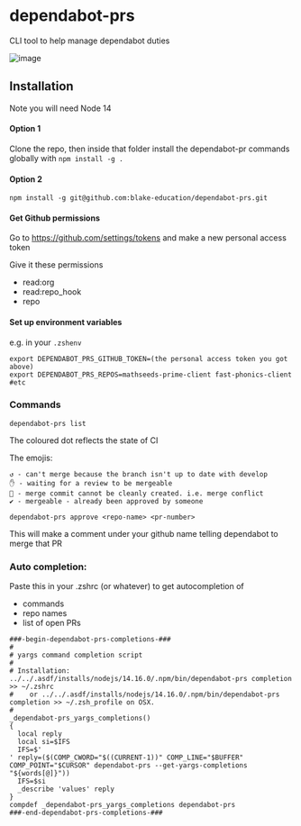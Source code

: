 # dependabot-prs
CLI tool to help manage dependabot duties

![image](https://user-images.githubusercontent.com/3888414/122491862-1d133780-d028-11eb-8606-f247870f6944.png)


## Installation
Note you will need Node 14

#### Option 1
Clone the repo, then inside that folder install the dependabot-pr commands globally with
`npm install -g .`

#### Option 2
`npm install -g git@github.com:blake-education/dependabot-prs.git`


#### Get Github permissions
Go to https://github.com/settings/tokens and make a new personal access token

Give it these permissions
 - read:org 
 - read:repo_hook
 - repo

#### Set up environment variables
e.g. in your  `.zshenv`
 ```
export DEPENDABOT_PRS_GITHUB_TOKEN=(the personal access token you got above)
export DEPENDABOT_PRS_REPOS=mathseeds-prime-client fast-phonics-client #etc
```

### Commands

`dependabot-prs list`

The coloured dot reflects the state of CI

The emojis:
```
↺ - can't merge because the branch isn't up to date with develop
✋ - waiting for a review to be mergeable
🧹 - merge commit cannot be cleanly created. i.e. merge conflict
✔ - mergeable - already been approved by someone
```

`dependabot-prs approve <repo-name> <pr-number>`

This will make a comment under your github name telling dependabot to merge that PR


### Auto completion:

Paste this in your .zshrc (or whatever) to get autocompletion of 
 - commands
 - repo names
 - list of open PRs 

```
###-begin-dependabot-prs-completions-###
#
# yargs command completion script
#
# Installation: ../../.asdf/installs/nodejs/14.16.0/.npm/bin/dependabot-prs completion >> ~/.zshrc
#    or ../../.asdf/installs/nodejs/14.16.0/.npm/bin/dependabot-prs completion >> ~/.zsh_profile on OSX.
#
_dependabot-prs_yargs_completions()
{
  local reply
  local si=$IFS
  IFS=$'
' reply=($(COMP_CWORD="$((CURRENT-1))" COMP_LINE="$BUFFER" COMP_POINT="$CURSOR" dependabot-prs --get-yargs-completions "${words[@]}"))
  IFS=$si
  _describe 'values' reply
}
compdef _dependabot-prs_yargs_completions dependabot-prs
###-end-dependabot-prs-completions-###
```
